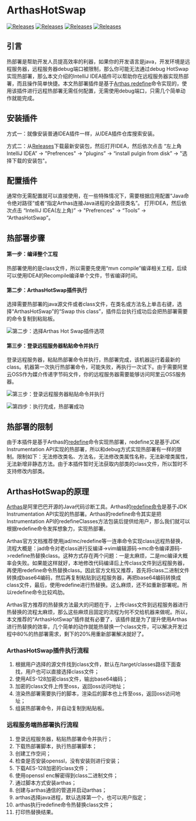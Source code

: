 # ArthasHotSwap
[![Releases](https://raw.githubusercontent.com/xxxtai/ArthasHotSwap/083b940e1182f574c3afb1fba5b728a6410a4510/src/main/resources/icons/readme-cn.svg)](https://github.com/xxxtai/ArthasHotSwap/blob/master/README-CN.md)
[![Releases](https://raw.githubusercontent.com/xxxtai/ArthasHotSwap/69f4f1db9b07d615daa8737761c6dea97a49ccc3/src/main/resources/icons/readme-en.svg)](https://github.com/xxxtai/ArthasHotSwap/blob/master/README.md)
[![Releases](https://raw.githubusercontent.com/xxxtai/ArthasHotSwap/1ee146561f52ff9b00d11372e095baec69d26537/src/main/resources/icons/release.svg)](https://github.com/xxxtai/ArthasHotSwap/releases)
[![Releases](https://raw.githubusercontent.com/xxxtai/ArthasHotSwap/8351ed6660130eddd0a8b1adeee7dd99ac4121fc/src/main/resources/icons/arthas.svg)](https://github.com/alibaba/arthas)
## 引言
热部署是帮助开发人员提高效率的利器，如果你的开发语言是java，开发环境是远程服务器，远程服务器debug端口被限制，那么你可能无法通过debug HotSwap实现热部署，那么本文介绍的IntelliJ IDEA插件可以帮助你在远程服务器实现热部署，而且操作简单快捷。本文热部署插件是基于[Arthas redefine](https://arthas.aliyun.com/doc/redefine.html)命令实现的，使用该插件进行远程热部署无需任何配置，无需使用debug端口，只需几个简单动作就能完成。

## 安装插件
方式一：就像安装普通IDEA插件一样，从IDEA插件仓库搜索安装。

方式二：从[Releases](https://github.com/xxxtai/ArthasHotSwap/releases)下载最新安装包，然后打开IDEA，然后依次点击 “左上角IntelliJ IDEA” -> "Prefrences" -> “plugins” -> “install pulgin from disk” -> "选择下载的安装包"。
## 配置插件
通常你无需配置就可以直接使用，在一些特殊情况下，需要根据应用配置“Java命令绝对路径“或者“指定Arthas连接Java进程的全路径类名”。
打开IDEA，然后依次点击 “IntelliJ IDEA(左上角)” -> "Prefrences" -> “Tools” -> “ArthasHotSwap”。

## 热部署步骤
#### 第一步：编译整个工程
热部署使用的是class文件，所以需要先使用“mvn compile”编译相关工程，后续可以使用IDEA的Recompile编译单个文件，节省编译时间。
#### 第二步：ArthasHotSwap插件执行
选择需要热部署的java源文件或者class文件，在类名或方法名上单击右键，选择“ArthasHotSwap”的“Swap this class”，插件后台执行成功后会把热部署需要的命令复制到粘贴板。

![第二步：选择Arthas Hot Swap插件选项](https://ata2-img.oss-cn-zhangjiakou.aliyuncs.com/b47d34513f1d4c53f4fd309464ef37b7.jpg)

#### 第三步：登录远程服务器粘贴命令并执行
登录远程服务器，粘贴热部署命令并执行，热部署完成，该机器运行着最新的class。机器第一次执行热部署命令，可能失败，再执行一次试下。由于需要阿里云OSS作为媒介传递字节码文件，你的远程服务器需要能够访问阿里云OSS服务器。

![第三步：登录远程服务器粘贴命令并执行](https://user-images.githubusercontent.com/17845368/111869345-f5291f00-89b9-11eb-827b-1b3fd6119979.png)

![第四步：执行完成，热部署成功](https://ata2-img.oss-cn-zhangjiakou.aliyuncs.com/ff42a488e0a3c2c7aee5e0d1874fadea.png)

## 热部署的限制
由于本插件是基于Arthas的[redefine](https://alibaba.github.io/arthas/redefine.html)命令实现热部署，redefine又是基于JDK Instrumentation API实现的热部署，所以和debug方式实现热部署有一样的限制。限制如下：无法修改类名、方法名，无法修改类属性名称，无法新增类属性，无法新增非静态方法。由于本插件暂时无法获取内部类的class文件，所以暂时不支持修改内部类。

## ArthasHotSwap的原理
[Arthas](https://github.com/alibaba/arthas)是阿里巴巴开源的Java代码诊断工具。Arthas的[redefine命令](https://alibaba.github.io/arthas/redefine.html)是基于JDK Instrumentation API实现的热部署。Arthas的redefine命令其实是把Instrumentation API的redefineClasses方法包装后提供给用户，那么我们就可以根据redefine命令发挥想象力，实现热部署。

Arthas官方文档推荐使用jad/mc/redefine等一连串命令实现class远程热替换，流程大概是：jad命令对老class进行反编译->vim编辑源码->mc命令编译源码->redefine热替换class。这种方式存在两个问题：一是太麻烦，二是mc编译大概率会失败。如果能这样就好，本地修改代码编译后上传class文件到远程服务器，再使用redefine命令热替换class。因此官方文档又推荐，首先将class二进制文件转换成base64编码，然后再复制粘贴到远程服务器，再把base64编码转换成class文件，最后，使用redefine进行热替换。这么麻烦，还不如重新部署呢。所以redefine命令比较鸡肋。

Arthas官方推荐的热替换方法最大的问题在于，上传class文件到远程服务器进行热替换的流程太麻烦，那么这些麻烦且固定的流程为何不交给机器来做呢。所以，本文推荐的“ArthasHotSwap”插件就有必要了，该插件就是为了提升使用Arthas进行热替换的效率，几个简单的动作就能热替换一个class文件，可以解决开发过程中80%的热部署需求，剩下的20%用重新部署解决就好了。

### ArthasHotSwap插件执行流程
1. 根据用户选择的源文件找到class文件，默认在/target/classes路径下面查找，用户也可以直接选择class文件；
2. 使用AES-128加密class文件，输出base64编码；
3. 加密的class文件上传至oss，返回oss访问地址；
4. 渲染热部署需要执行的脚本，渲染后的脚本也上传至oss，返回oss访问地址；
5. 组装热部署命令，并自动复制到粘贴板。

### 远程服务端热部署执行流程
1. 登录远程服务器，粘贴热部署命令并执行；
2. 下载热部署脚本，执行热部署脚本；
3. 创建工作空间；
4. 检查是否安装openssl，没有安装则进行安装；
5. 下载AES-128加密的class文件；
6. 使用openssl enc解密得到class二进制文件；
7. 通过脚本方式安装arthas；
8. 创建与arthas通信的管道并启动arthas；
9. arthas选择java进程，默认选择第一个，也可以用户指定；
10. arthas执行redefine命令热替换class文件；
11. 打印热替换结果。
